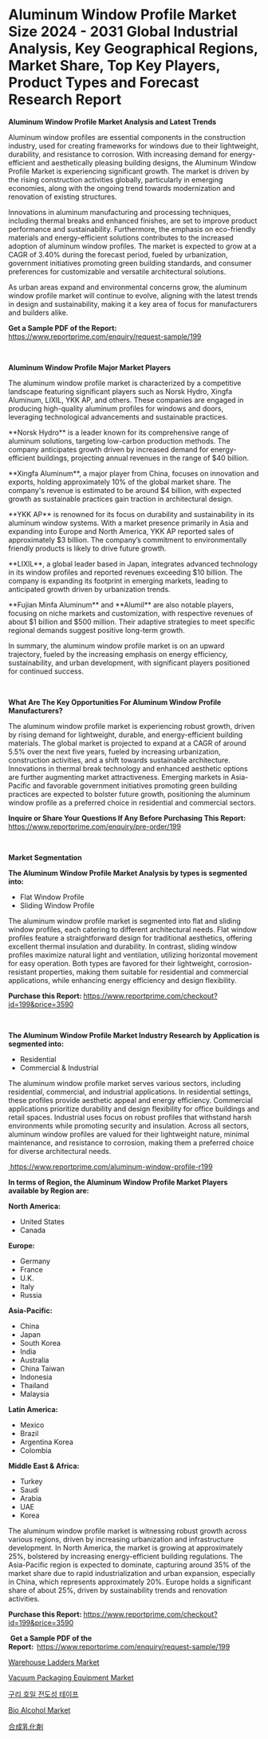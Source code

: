 <p><h1>Aluminum Window Profile Market Size 2024 - 2031 Global Industrial Analysis, Key Geographical Regions, Market Share, Top Key Players, Product Types and Forecast Research Report</h1></p><p><strong>Aluminum Window Profile Market Analysis and Latest Trends</strong></p>
<p><p>Aluminum window profiles are essential components in the construction industry, used for creating frameworks for windows due to their lightweight, durability, and resistance to corrosion. With increasing demand for energy-efficient and aesthetically pleasing building designs, the Aluminum Window Profile Market is experiencing significant growth. The market is driven by the rising construction activities globally, particularly in emerging economies, along with the ongoing trend towards modernization and renovation of existing structures. </p><p>Innovations in aluminum manufacturing and processing techniques, including thermal breaks and enhanced finishes, are set to improve product performance and sustainability. Furthermore, the emphasis on eco-friendly materials and energy-efficient solutions contributes to the increased adoption of aluminum window profiles. The market is expected to grow at a CAGR of 3.40% during the forecast period, fueled by urbanization, government initiatives promoting green building standards, and consumer preferences for customizable and versatile architectural solutions. </p><p>As urban areas expand and environmental concerns grow, the aluminum window profile market will continue to evolve, aligning with the latest trends in design and sustainability, making it a key area of focus for manufacturers and builders alike.</p></p>
<p><strong>Get a Sample PDF of the Report:&nbsp;</strong> <a href="https://www.reportprime.com/enquiry/request-sample/199">https://www.reportprime.com/enquiry/request-sample/199</a></p>
<p>&nbsp;</p>
<p><strong>Aluminum Window Profile Major Market Players</strong></p>
<p><p>The aluminum window profile market is characterized by a competitive landscape featuring significant players such as Norsk Hydro, Xingfa Aluminum, LIXIL, YKK AP, and others. These companies are engaged in producing high-quality aluminum profiles for windows and doors, leveraging technological advancements and sustainable practices.</p><p>**Norsk Hydro** is a leader known for its comprehensive range of aluminum solutions, targeting low-carbon production methods. The company anticipates growth driven by increased demand for energy-efficient buildings, projecting annual revenues in the range of $40 billion.</p><p>**Xingfa Aluminum**, a major player from China, focuses on innovation and exports, holding approximately 10% of the global market share. The company's revenue is estimated to be around $4 billion, with expected growth as sustainable practices gain traction in architectural design.</p><p>**YKK AP** is renowned for its focus on durability and sustainability in its aluminum window systems. With a market presence primarily in Asia and expanding into Europe and North America, YKK AP reported sales of approximately $3 billion. The company’s commitment to environmentally friendly products is likely to drive future growth.</p><p>**LIXIL**, a global leader based in Japan, integrates advanced technology in its window profiles and reported revenues exceeding $10 billion. The company is expanding its footprint in emerging markets, leading to anticipated growth driven by urbanization trends.</p><p>**Fujian Minfa Aluminum** and **Alumil** are also notable players, focusing on niche markets and customization, with respective revenues of about $1 billion and $500 million. Their adaptive strategies to meet specific regional demands suggest positive long-term growth.</p><p>In summary, the aluminum window profile market is on an upward trajectory, fueled by the increasing emphasis on energy efficiency, sustainability, and urban development, with significant players positioned for continued success.</p></p>
<p>&nbsp;</p>
<p><strong>What Are The Key Opportunities For Aluminum Window Profile Manufacturers?</strong></p>
<p><p>The aluminum window profile market is experiencing robust growth, driven by rising demand for lightweight, durable, and energy-efficient building materials. The global market is projected to expand at a CAGR of around 5.5% over the next five years, fueled by increasing urbanization, construction activities, and a shift towards sustainable architecture. Innovations in thermal break technology and enhanced aesthetic options are further augmenting market attractiveness. Emerging markets in Asia-Pacific and favorable government initiatives promoting green building practices are expected to bolster future growth, positioning the aluminum window profile as a preferred choice in residential and commercial sectors.</p></p>
<p><strong>Inquire or Share Your Questions If Any Before Purchasing This Report:</strong> <a href="https://www.reportprime.com/enquiry/pre-order/199">https://www.reportprime.com/enquiry/pre-order/199</a></p>
<p>&nbsp;</p>
<p><strong>Market Segmentation</strong></p>
<p><strong>The Aluminum Window Profile Market Analysis by types is segmented into:</strong></p>
<p><ul><li>Flat Window Profile</li><li>Sliding Window Profile</li></ul></p>
<p><p>The aluminum window profile market is segmented into flat and sliding window profiles, each catering to different architectural needs. Flat window profiles feature a straightforward design for traditional aesthetics, offering excellent thermal insulation and durability. In contrast, sliding window profiles maximize natural light and ventilation, utilizing horizontal movement for easy operation. Both types are favored for their lightweight, corrosion-resistant properties, making them suitable for residential and commercial applications, while enhancing energy efficiency and design flexibility.</p></p>
<p><strong>Purchase this Report:&nbsp;</strong><a href="https://www.reportprime.com/checkout?id=199&price=3590">https://www.reportprime.com/checkout?id=199&price=3590</a></p>
<p>&nbsp;</p>
<p><strong>The Aluminum Window Profile Market Industry Research by Application is segmented into:</strong></p>
<p><ul><li>Residential</li><li>Commercial & Industrial</li></ul></p>
<p><p>The aluminum window profile market serves various sectors, including residential, commercial, and industrial applications. In residential settings, these profiles provide aesthetic appeal and energy efficiency. Commercial applications prioritize durability and design flexibility for office buildings and retail spaces. Industrial uses focus on robust profiles that withstand harsh environments while promoting security and insulation. Across all sectors, aluminum window profiles are valued for their lightweight nature, minimal maintenance, and resistance to corrosion, making them a preferred choice for diverse architectural needs.</p></p>
<p><a href="https://www.reportprime.com/aluminum-window-profile-r199">&nbsp;https://www.reportprime.com/aluminum-window-profile-r199</a></p>
<p><strong>In terms of Region, the Aluminum Window Profile Market Players available by Region are:</strong></p>
<p>
    <p> <strong> North America: </strong>
        <ul>
            <li>United States</li>
            <li>Canada</li>
        </ul>
        </p> 
    <p> <strong> Europe: </strong>
        <ul>
            <li>Germany</li>
            <li>France</li>
            <li>U.K.</li>
            <li>Italy</li>
            <li>Russia</li>
        </ul>
        </p> 
    <p> <strong> Asia-Pacific: </strong>
        <ul>
            <li>China</li>
            <li>Japan</li>
            <li>South Korea</li>
            <li>India</li>
            <li>Australia</li>
            <li>China Taiwan</li>
            <li>Indonesia</li>
            <li>Thailand</li>
            <li>Malaysia</li>
        </ul>
        </p> 
    <p> <strong> Latin America: </strong>
        <ul>
            <li>Mexico</li>
            <li>Brazil</li>
            <li>Argentina Korea</li>
            <li>Colombia</li>
        </ul>
        </p> 
    <p> <strong> Middle East & Africa: </strong>
        <ul>
            <li>Turkey</li>
            <li>Saudi</li>
            <li>Arabia</li>
            <li>UAE</li>
            <li>Korea</li>
        </ul>
    </p>
    </p>
<p><p>The aluminum window profile market is witnessing robust growth across various regions, driven by increasing urbanization and infrastructure development. In North America, the market is growing at approximately 25%, bolstered by increasing energy-efficient building regulations. The Asia-Pacific region is expected to dominate, capturing around 35% of the market share due to rapid industrialization and urban expansion, especially in China, which represents approximately 20%. Europe holds a significant share of about 25%, driven by sustainability trends and renovation activities.</p></p>
<p><strong>Purchase this Report: </strong><a href="https://www.reportprime.com/checkout?id=199&price=3590">https://www.reportprime.com/checkout?id=199&price=3590</a></p>
<p>&nbsp;<strong>Get a Sample PDF of the Report:&nbsp;&nbsp;</strong><a href="https://www.reportprime.com/enquiry/request-sample/199">https://www.reportprime.com/enquiry/request-sample/199</a></p>
<p><strong></strong></p>
<p><p><a href="https://medium.com/@fmetapro/warehouse-ladders-market-trends-and-market-growth-outlook-2024-2031-9c8948e8d262">Warehouse Ladders Market</a></p><p><a href="https://medium.com/@ashrafarfi4_21087/vacuum-packaging-equipment-market-size-share-analysis-growth-trends-forecasts-2024-2031-0e0f6da73e0b">Vacuum Packaging Equipment Market</a></p><p><a href="https://medium.com/@rudyswaniafgwski56664/%EA%B8%80%EB%A1%9C%EB%B2%8C-%EA%B5%AC%EB%A6%AC-%EB%B0%95-%EC%A0%84%EB%8F%84%EC%84%B1-%ED%85%8C%EC%9D%B4%ED%94%84-%EC%8B%9C%EC%9E%A5-%EC%9D%91%EC%9A%A9-%EC%B5%9C%EC%A2%85-%EC%82%AC%EC%9A%A9-%EC%82%B0%EC%97%85-%EC%9C%A0%ED%98%95-%EC%9E%A5%EB%B9%84-%EB%B0%8F-%EC%A7%80%EC%97%AD%EC%97%90-%EB%8C%80%ED%95%9C-%EB%B6%84%EC%84%9D-%EB%B0%8F-%EC%98%88%EC%B8%A1-2024-2031-63e700ac058d">구리 호일 전도성 테이프</a></p><p><a href="https://issuu.com/reportprime-2/docs/bio-alcohol-market-size-2030.pptx_fcea6c98cc1235">Bio Alcohol Market</a></p><p><a href="https://medium.com/@drfg4t/%E5%90%88%E6%88%90%E3%82%A8%E3%83%9E%E3%83%AB%E3%82%B8%E3%83%95%E3%82%A1%E3%83%BC%E5%B8%82%E5%A0%B4%E3%81%AE%E6%B4%9E%E5%AF%9F-%E5%B8%82%E5%A0%B4%E3%83%97%E3%83%AC%E3%83%BC%E3%83%A4%E3%83%BC-%E5%B8%82%E5%A0%B4%E8%A6%8F%E6%A8%A1-%E5%9C%B0%E7%90%86%E7%9A%84%E5%9C%B0%E5%9F%9F-%E4%BA%88%E6%B8%AC-2024-2031-f35970664ea3">合成乳化剤</a></p></p>